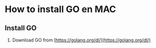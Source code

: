 # How to install GO en MAC

## Install GO

1. Download GO from [https://golang.org/dl/](https://golang.org/dl/)